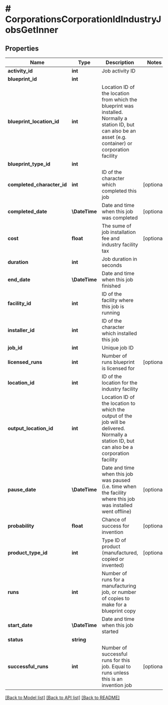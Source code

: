 # # CorporationsCorporationIdIndustryJobsGetInner

## Properties

Name | Type | Description | Notes
------------ | ------------- | ------------- | -------------
**activity_id** | **int** | Job activity ID |
**blueprint_id** | **int** |  |
**blueprint_location_id** | **int** | Location ID of the location from which the blueprint was installed. Normally a station ID, but can also be an asset (e.g. container) or corporation facility |
**blueprint_type_id** | **int** |  |
**completed_character_id** | **int** | ID of the character which completed this job | [optional]
**completed_date** | **\DateTime** | Date and time when this job was completed | [optional]
**cost** | **float** | The sume of job installation fee and industry facility tax | [optional]
**duration** | **int** | Job duration in seconds |
**end_date** | **\DateTime** | Date and time when this job finished |
**facility_id** | **int** | ID of the facility where this job is running |
**installer_id** | **int** | ID of the character which installed this job |
**job_id** | **int** | Unique job ID |
**licensed_runs** | **int** | Number of runs blueprint is licensed for | [optional]
**location_id** | **int** | ID of the location for the industry facility |
**output_location_id** | **int** | Location ID of the location to which the output of the job will be delivered. Normally a station ID, but can also be a corporation facility |
**pause_date** | **\DateTime** | Date and time when this job was paused (i.e. time when the facility where this job was installed went offline) | [optional]
**probability** | **float** | Chance of success for invention | [optional]
**product_type_id** | **int** | Type ID of product (manufactured, copied or invented) | [optional]
**runs** | **int** | Number of runs for a manufacturing job, or number of copies to make for a blueprint copy |
**start_date** | **\DateTime** | Date and time when this job started |
**status** | **string** |  |
**successful_runs** | **int** | Number of successful runs for this job. Equal to runs unless this is an invention job | [optional]

[[Back to Model list]](../../README.md#models) [[Back to API list]](../../README.md#endpoints) [[Back to README]](../../README.md)
